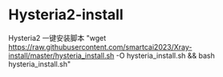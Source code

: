 # Hysteria2-install
Hysteria2 一键安装脚本
"wget https://raw.githubusercontent.com/smartcai2023/Xray-install/master/hysteria_install.sh -O hysteria_install.sh && bash hysteria_install.sh"
